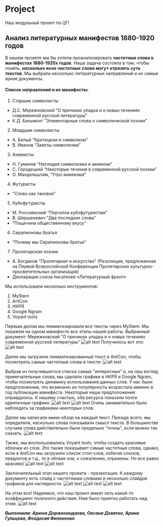 # Project
Наш модульный проект по ЦГ! 

## Анализ литературных манифестов 1880-1920 годов

В нашем проекте мы бы хотели проанализировать **частотные слова в манифестах 1880-1920х годов**. Наша задача состояла в том, чтобы понять, *__насколько ясно частотные слова могут отразить суть текстов__*. Мы выбрали несколько литературных направлений и их самые яркие документы. 
#### Список направлений и их манифесты:  
1. Старшие символисты 
* Д.С. Мережковский "О причинах упадка и о новых течениях современной русской литературы"
* К.Д. Бальмонт "Элементарные слова о символической поэзии"
2. Младшие символисты 
* А. Белый “Критицизм и символизм”
* В. Иванов “Заветы символизма”
3. Акмеисты 
* Н. Гумилев “Наследие символизма и акмеизм” 
* С. Городецкий “Некоторые течения в современной русской поэзии” 
* О. Мандельштам, “Утро акмеизма” 
4. Футуристы 
* "Слово как таковое"
5. Кубофутуристы 
* М. Россиянский "Перчатка кубофутуристам"
* В. Шершеневич "Два последних слова"
* "Пощечина общественному вкусу" 
6. Серапионовы братья 
* "Почему мы Серапионовы братья" 
7. Пролетарская поэзия 
* А. Богданов "Пролетариат и искусство" (Резолюция, предложенная на Первой Всероссийской Конференции Пролетарских культурно-просветительных организаций)
* Декларация союза писателей «Литературный фронт»

Мы использовали несколько инструментов: 
1. MyStem
2. AntCon 
3. НКРЯ
4. Google Ngram 
5. Voyant tools

Первым делом мы лемматизировали все тексты через MyStem: 
Мы покажем на одном манифесте все этапы нашей работы. Выбранный документ: Мережковский "О причинах упадка и о новых течениях современной русской литературы"
![alt text](https://github.com/AryunaD6/Project-/blob/master/2019-05-28%20(6).png)
Получилось вот это: 
![alt text](https://github.com/AryunaD6/Project-/blob/master/2019-05-28%20(5).png)

Далее мы загрузили лемматизированный текст в AntCon, чтобы посмотреть самые частотные слова в тексте: 
![alt text](https://github.com/AryunaD6/Project-/blob/master/2019-05-24%20(1).png)

Выбрав из получившегося списка самые "интересные" и, на наш взгляд, примечательные слова, мы сделали графики в НКРЯ и Google Ngram, чтобы посмотреть динамику использования данных слов. У нас были предположения, что возможно их популярность возрастала именно в год публикации манифеста. Некоторые наши предположения оправдались. 
К нашему счастью, оба ресурса показали почти идентичные графики. 
![alt text](https://github.com/AryunaD6/Project-/blob/master/2019-05-28%20(7).png)
![alt text](https://github.com/AryunaD6/Project-/blob/master/2019-05-28%20(8).png) 
Очень занимательно было наблюдать за графиками некоторых слов. 

Далее мы написали мини-обзор на каждый текст. Прежде всего, мы определяли, насколько слова показывали смысл текста. В большинстве случаев слова действительно были предельно "точны", если можно так сказать. 
![alt text](https://github.com/AryunaD6/Project-/blob/master/2019-05-28%20(9).png)

Также, мы воспользовались Voyant tools, чтобы создать красивые облачки из слов. Это также показывает самые частотные слова, однако, если в AntCon мы загрузили список стоп-слов, избегая союзов, предлогов и т.д., то в облаке они, к сожалению, отражены. Но все равно красиво) 
![alt text](https://github.com/AryunaD6/Project-/blob/master/2019-05-28%20(1).png)
![alt text](https://github.com/AryunaD6/Project-/blob/master/2019-05-28%20(2).png) 

Заключительный этап нашего проекта - презентация. К каждому документу есть слайд с частотными словами и несколько слайдов графиков для наглядности. 
![alt text](https://github.com/AryunaD6/Project-/blob/master/2019-05-28%20(10).png)
![alt text](https://github.com/AryunaD6/Project-/blob/master/2019-05-28%20(11).png)
![alt text](https://github.com/AryunaD6/Project-/blob/master/2019-05-28%20(12).png)

На этом все! Надеемся, что наш проект имеет хоть какой-то коэффициент полезного действия. Нам было приятно работать над этим. 
![alt text](https://github.com/AryunaD6/Project-/blob/master/rtmMktvhm-U.jpg)

***Выполнили: Арюна Доржихандаева, Оксана Девятко, Арина Гульцева, Феодосия Филоненко***

